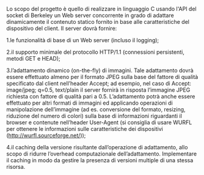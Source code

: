 Lo scopo del progetto è quello di realizzare in linguaggio C usando l'API del socket di
Berkeley un Web server concorrente in grado di adattare dinamicamente il contenuto
statico fornito in base alle caratteristiche del dispositivo del client. Il server dovrà
fornire:

  1.le funzionalità di base di un Web server (incluso il logging);

  2.il supporto minimale del protocollo HTTP/1.1 (connessioni persistenti, metodi
    GET e HEAD);
  
  3.l’adattamento dinamico (on-the-fly) di immagini. Tale adattamento dovrà essere
    effettuato almeno per il formato JPEG sulla base del fattore di qualità specificato
    dal client nell’header Accept; ad esempio, nel caso di Accept: image/jpeg;
    q=0.5, text/plain il server fornirà in risposta l’immagine JPEG richiesta con
    fattore di qualità pari a 0.5. L’adattamento potrà anche essere effettuato per
    altri formati di immagini ed applicando operazioni di manipolazione
    dell’immagine (ad es. conversione del formato, resizing, riduzione del numero di
    colori) sulla base di informazioni riguardanti il browser e contenute nell’header
    User-Agent (si consiglia di usare WURFL per ottenere le informazioni sulle
    caratteristiche dei dispositivi (http://wurfl.sourceforge.net/));
  
  4.il caching della versione risultante dall’operazione di adattamento, allo scopo di
    ridurre l’overhead computazionale dell’adattamento. Implementare il caching in
    modo da gestire la presenza di versioni multiple di una stessa risorsa.
